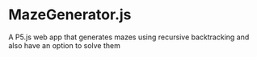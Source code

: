 # MazeGenerator.js
A P5.js web app that generates mazes using recursive backtracking and also have an option to solve them
